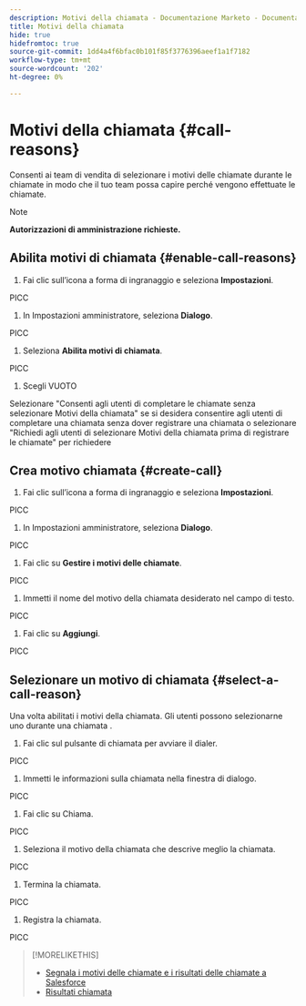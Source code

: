 ```yaml
---
description: Motivi della chiamata - Documentazione Marketo - Documentazione del prodotto
title: Motivi della chiamata
hide: true
hidefromtoc: true
source-git-commit: 1dd4a4f6bfac0b101f85f3776396aeef1a1f7182
workflow-type: tm+mt
source-wordcount: '202'
ht-degree: 0%

---
```


# Motivi della chiamata {#call-reasons}

Consenti ai team di vendita di selezionare i motivi delle chiamate durante le chiamate in modo che il tuo team possa capire perché vengono effettuate le chiamate.

>[!NOTE]
>
>**Autorizzazioni di amministrazione richieste.**

## Abilita motivi di chiamata {#enable-call-reasons}

1. Fai clic sull’icona a forma di ingranaggio e seleziona **Impostazioni**.

PICC

1. In Impostazioni amministratore, seleziona **Dialogo**.

PICC

1. Seleziona **Abilita motivi di chiamata**.

PICC

1. Scegli VUOTO

Selezionare &quot;Consenti agli utenti di completare le chiamate senza selezionare Motivi della chiamata&quot; se si desidera consentire agli utenti di completare una chiamata senza dover registrare una chiamata o selezionare &quot;Richiedi agli utenti di selezionare Motivi della chiamata prima di registrare le chiamate&quot; per richiedere

## Crea motivo chiamata {#create-call}

1. Fai clic sull’icona a forma di ingranaggio e seleziona **Impostazioni**.

PICC

1. In Impostazioni amministratore, seleziona **Dialogo**.

PICC

1. Fai clic su **Gestire i motivi delle chiamate**.

PICC

1. Immetti il nome del motivo della chiamata desiderato nel campo di testo.

PICC

1. Fai clic su **Aggiungi**.

PICC

## Selezionare un motivo di chiamata {#select-a-call-reason}

Una volta abilitati i motivi della chiamata. Gli utenti possono selezionarne uno durante una chiamata .

1. Fai clic sul pulsante di chiamata per avviare il dialer.

PICC

1. Immetti le informazioni sulla chiamata nella finestra di dialogo.

PICC

1. Fai clic su Chiama.

PICC

1. Seleziona il motivo della chiamata che descrive meglio la chiamata.

PICC

1. Termina la chiamata.

PICC

1. Registra la chiamata.

PICC

>[!MORELIKETHIS]
>
>* [Segnala i motivi delle chiamate e i risultati delle chiamate a Salesforce](/help/marketo/product-docs/marketo-sales-connect/phone/log-call-reasons-and-call-outcomes-to-salesforce.md)
>* [Risultati chiamata](/help/marketo/product-docs/marketo-sales-connect/phone/call-outcomes.md)

